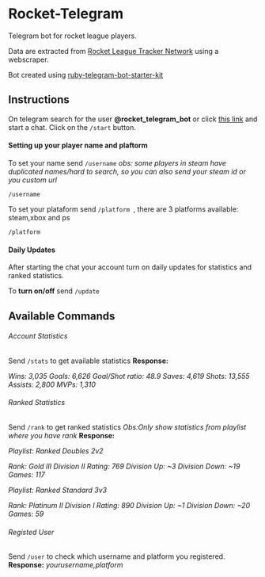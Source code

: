 # Rocket-Telegram
 Telegram bot for rocket league players.

 Data are extracted from [Rocket League Tracker Network](https://rocketleague.tracker.network) using a webscraper.

 Bot created using [ruby-telegram-bot-starter-kit](https://github.com/MaximAbramchuck/ruby-telegram-bot-starter-kit)

## Instructions
On telegram search for the user **@rocket_telegram_bot** or click [this link](http://t.me/rocket_telegram_bot) and start a chat.
Click on the `/start` button.

#### Setting up your player name and plaftorm
To set your name send `/username`
*obs: some players in steam have duplicated names/hard to search, so you can also send your steam id or you custom url*

    /username

To set your plataform send `/platform `, there are 3 platforms available: steam,xbox and ps

    /platform

#### Daily Updates
After starting the chat your account turn on daily updates for statistics and ranked statistics.

To **turn on/off** send `/update`


## Available Commands

###### Account Statistics
Send `/stats` to get available statistics
**Response:**

*Wins: 3,035
Goals: 6,626
Goal/Shot ratio: 48.9
Saves: 4,619
Shots: 13,555
Assists: 2,800
MVPs: 1,310*


###### Ranked Statistics
Send `/rank` to get ranked statistics
*Obs:Only show statistics from playlist where you have rank*
**Response:**

*Playlist: Ranked Doubles 2v2*

  *Rank: Gold III Division II
  Rating: 769
  Division Up: ~3
  Division Down: ~19
  Games: 117*


*Playlist: Ranked Standard 3v3*

  *Rank: Platinum II Division I
  Rating: 890
  Division Up: ~1
  Division Down: ~20
  Games: 59*

###### Registed User
Send `/user` to check which username and platform you registered.
**Response:**
*yourusername,platform*





